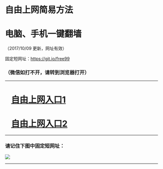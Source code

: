 ﻿# 自由上网简易方法

# 电脑、手机一键翻墙

（2017/10/09 更新，网址有效）

固定短网址：https://git.io/free99

### （微信如打不开，请转到浏览器打开）


***





# &nbsp;&nbsp; <a href="http://ft997111057.fwq-tz-1001.info/fwqtz01.html?t=100900117160 " target="_blank">自由上网入口1</a>
# &nbsp;&nbsp; <a href="http://ft3254324280.fwq-tz-1002.info/fwqtz02.html?t=100900126547 " target="_blank">自由上网入口2</a>
***

### 请记住下图中固定短网址：

<img src="https://s3-us-west-2.amazonaws.com/fwq-1001/yjfq-20170905okok.png" /> 


***

